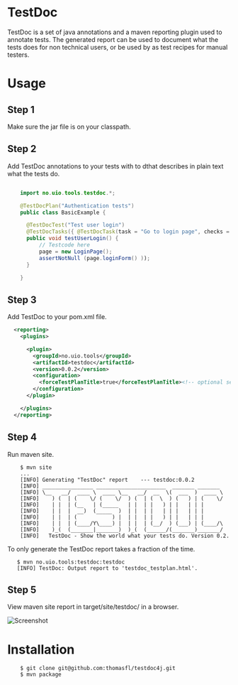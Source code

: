 TestDoc
=======

TestDoc is a set of java annotations and a maven reporting plugin used to annotate tests. The generated report can be used to document what the tests does for non technical users, or be used by as test recipes for manual testers.


Usage
=====

## Step 1 ##
Make sure the jar file is on your classpath.

## Step 2 ##

Add TestDoc annotations to your tests with to dthat describes in plain text what the tests do.

```java

    import no.uio.tools.testdoc.*;

    @TestDocPlan("Authentication tests")
    public class BasicExample {

      @TestDocTest("Test user login")
      @TestDocTasks({ @TestDocTask(task = "Go to login page", checks = "Login form should be visible") })
      public void testUserLogin() {
          // Testcode here
          page = new LoginPage();
          assertNotNull (page.loginForm() ));
      }

    }
```

## Step 3 ##

Add TestDoc to your pom.xml file.

```xml
  <reporting>
    <plugins>

      <plugin>
        <groupId>no.uio.tools</groupId>
        <artifactId>testdoc</artifactId>
        <version>0.0.2</version>
        <configuration>
          <forceTestPlanTitle>true</forceTestPlanTitle><!-- optional setting -->
        </configuration>
      </plugin>

    </plugins>
  </reporting>

```

## Step 4 ##

Run maven site.

```
    $ mvn site
    ...
    [INFO] Generating "TestDoc" report    --- testdoc:0.0.2
    [INFO] ________________ ______________________  _______ _______
    [INFO] \__   __/  ____ \  ____ \__   __/  __  \(  ___  )  ____ \
    [INFO]    ) (  | (    \/ (    \/  ) (  | (  \  ) (   ) | (    \/
    [INFO]    | |  | (__   | (_____   | |  | |   ) | |   | | |
    [INFO]    | |  |  __)  (_____  )  | |  | |   | | |   | | |
    [INFO]    | |  | (           ) |  | |  | |   ) | |   | | |
    [INFO]    | |  | (____/Y\____) |  | |  | (__/  ) (___) | (____/\
    [INFO]    )_(  (_______|_______)  )_(  (______/(_______)_______/
    [INFO]   TestDoc - Show the world what your tests do. Version 0.2.

```

To only generate the TestDoc report takes a fraction of the time.

```
   $ mvn no.uio.tools:testdoc:testdoc
   [INFO] TestDoc: Output report to 'testdoc_testplan.html'.
```

## Step 5 ##

View maven site report in target/site/testdoc/ in a browser.

![Screenshot](blob/master/screenshot.png)

Installation
============

```
    $ git clone git@github.com:thomasfl/testdoc4j.git
    $ mvn package
```
